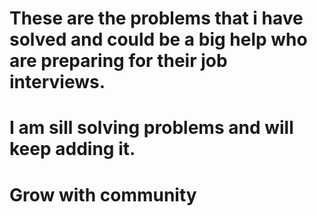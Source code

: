# These are the problems that i have solved and could be a big help who are preparing for their job interviews.
# I am sill solving problems and will keep adding it.
# Grow with community
